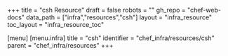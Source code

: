 +++
title = "csh Resource"
draft = false
robots = ""
gh_repo = "chef-web-docs"
data_path = ["infra","resources","csh"]
layout = "infra_resource"
toc_layout = "infra_resource_toc"

[menu]
  [menu.infra]
    title = "csh"
    identifier = "chef_infra/resources/csh"
    parent = "chef_infra/resources"
+++

<!-- The contents of this page are automatically generated from the csh.yaml file in the data/infra/resources directory. -->
<!-- To suggest a change, edit the https://github.com/chef/chef/blob/main/lib/chef/resource/csh.rb file and submit a pull request to the https://github.com/chef/chef repository. -->
<!-- markdownlint-disable-file -->
